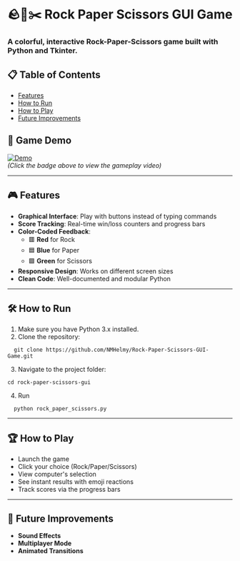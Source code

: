 # 🪨📄✂️ Rock Paper Scissors GUI Game
### A colorful, interactive Rock-Paper-Scissors game built with Python and Tkinter.

## 📋 Table of Contents
- [Features](#-features)
- [How to Run](#%EF%B8%8F-how-to-run)  
- [ How to Play](#-how-to-play)
- [Future Improvements](#-future-improvements)

## 🎥 Game Demo
[![ Demo](https://img.shields.io/badge/▶-Watch%20Demo-blue)](https://github.com/user-attachments/assets/d3d516a7-d8aa-4378-a5bb-12e44caa97e1)
<br>*(Click the badge above to view the gameplay video)* 

---

## 🎮 Features
- **Graphical Interface**: Play with buttons instead of typing commands
- **Score Tracking**: Real-time win/loss counters and progress bars
- **Color-Coded Feedback**:
  - 🟥 **Red** for Rock
  - 🟦 **Blue** for Paper
  - 🟩 **Green** for Scissors
- **Responsive Design**: Works on different screen sizes
- **Clean Code**: Well-documented and modular Python

---

## 🛠️ How to Run
1. Make sure you have Python 3.x installed.
2. Clone the repository:
 ```
   git clone https://github.com/NMHelmy/Rock-Paper-Scissors-GUI-Game.git
 ```
3. Navigate to the project folder:
```
cd rock-paper-scissors-gui
```
4. Run
```
  python rock_paper_scissors.py
```

---

## 🏆 How to Play
- Launch the game
- Click your choice (Rock/Paper/Scissors)
- View computer's selection
- See instant results with emoji reactions
- Track scores via the progress bars

---

## 🚀 Future Improvements
- **Sound Effects**
- **Multiplayer Mode**
- **Animated Transitions**
